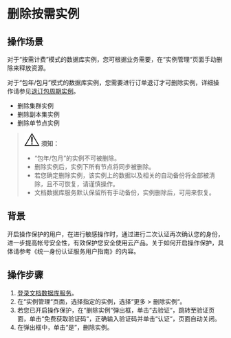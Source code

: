 # 删除按需实例<a name="dds_03_0004"></a>

## 操作场景<a name="section51218066203238"></a>

对于“按需计费”模式的数据库实例，您可根据业务需要，在“实例管理“页面手动删除来释放资源。

对于“包年/包月”模式的数据库实例，您需要进行订单退订才可删除实例，详细操作请参见[退订包周期实例](退订包周期实例.md)。

-   删除集群实例
-   删除副本集实例
-   删除单节点实例

>![](public_sys-resources/icon-notice.gif) **须知：**   
>-   “包年/包月”的实例不可被删除。  
>-   删除实例后，实例下所有节点将同步被删除。  
>-   若您确定删除实例，该实例上的数据以及相关的自动备份将全部被清除，且不可恢复，请谨慎操作。  
>-   文档数据库服务默认保留所有手动备份，实例删除后，可用来恢复。  

## 背景<a name="section6437112514327"></a>

开启操作保护的用户，在进行敏感操作时，通过进行二次认证再次确认您的身份，进一步提高帐号安全性，有效保护您安全使用云产品。关于如何开启操作保护，具体请参考《统一身份认证服务用户指南》的内容。

## 操作步骤<a name="s73bfa9753f8846dca66db91183a48e1c"></a>

1.  [登录文档数据库服务](https://support.huaweicloud.com/qs-dds/dds_02_0043.html)。
2.  在“实例管理“页面，选择指定的实例，选择“更多  \>  删除实例“。
3.  若您已开启操作保护，在“删除实例“弹出框，单击“去验证“，跳转至验证页面，单击“免费获取验证码“，正确输入验证码并单击“认证“，页面自动关闭。
4.  在弹出框中，单击“是”，删除实例。

